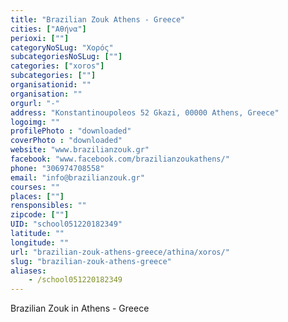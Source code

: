 ```yaml
---
title: "Brazilian Zouk Athens - Greece"
cities: ["Αθήνα"]
perioxi: [""]
categoryNoSLug: "Χορός"
subcategoriesNoSLug: [""]
categories: ["xoros"]
subcategories: [""]
organisationid: ""
organisation: ""
orgurl: "-"
address: "Konstantinoupoleos 52 Gkazi, 00000 Athens, Greece"
logoimg: ""
profilePhoto : "downloaded"
coverPhoto : "downloaded"
website: "www.brazilianzouk.gr"
facebook: "www.facebook.com/brazilianzoukathens/"
phone: "306974708558"
email: "info@brazilianzouk.gr"
courses: ""
places: [""]
rensponsibles: ""
zipcode: [""]
UID: "school051220182349"
latitude: ""
longitude: ""
url: "brazilian-zouk-athens-greece/athina/xoros/"
slug: "brazilian-zouk-athens-greece"
aliases:
    - /school051220182349
---
```





Brazilian Zouk in Athens - Greece
